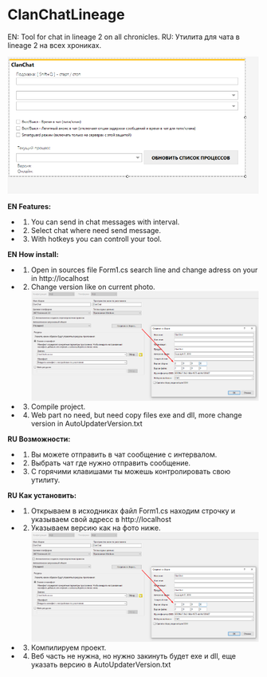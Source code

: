 # ClanChatLineage
EN: Tool for chat in lineage 2 on all chronicles.
RU: Утилита для чата в lineage 2 на всех хрониках.

![Screenshot](Preview.png)

**EN Features:**
 + 1. You can send in chat messages with interval.
 + 2. Select chat where need send message.
 + 3. With hotkeys you can controll your tool.
 
**EN How install:**
 + 1. Open in sources file Form1.cs search line and change adress on your in http://localhost
 + 2. Change version like on current photo.
 ![Screenshot](ChangeVersion.png)
 + 3. Compile project.
 + 4. Web part no need, but need copy files exe and dll, more change version in AutoUpdaterVersion.txt
 
**RU Возможности:**
 + 1. Вы можете отправить в чат сообщение с интервалом.
 + 2. Выбрать чат где нужно отправить сообщение.
 + 3. С горячими клавишами ты можешь контролировать свою утилиту.
 
**RU Как установить:**
 + 1. Открываем в исходниках файл Form1.cs находим строчку и указываем свой адресс в http://localhost
 + 2. Указываем версию как на фото ниже.
 ![Screenshot](ChangeVersion.png)
 + 3. Компилируем проект.
 + 4. Веб часть не нужна, но нужно закинуть будет exe и dll, еще указать версию в AutoUpdaterVersion.txt